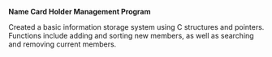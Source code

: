 **Name Card Holder Management Program**

Created a basic information storage system using C structures and pointers. 
Functions include adding and sorting new members, as well as searching and removing current members.
